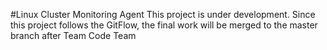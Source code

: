 #Linux Cluster Monitoring Agent
This project is under development. Since this project follows
the GitFlow, the final work will be merged to the master branch
after Team Code Team
